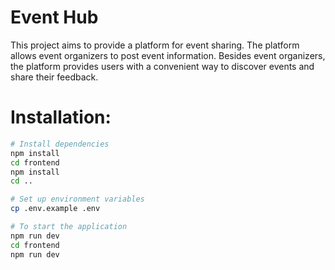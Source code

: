 Event Hub
==========

This project aims to provide a platform for event sharing. The platform allows event organizers to post event information. Besides event organizers, the platform provides users with a convenient way to discover events and share their feedback.


# Installation:

```bash
# Install dependencies
npm install
cd frontend
npm install
cd ..

# Set up environment variables
cp .env.example .env

# To start the application
npm run dev
cd frontend
npm run dev
```
